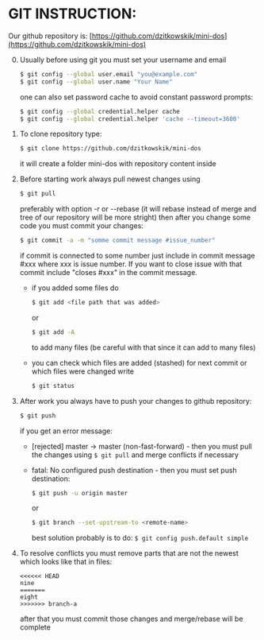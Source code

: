 # GIT INSTRUCTION:
Our github repository is: [https://github.com/dzitkowskik/mini-dos](https://github.com/dzitkowskik/mini-dos)

0. Usually before using git you must set your username and email

	```bash
	$ git config --global user.email "you@example.com"
  	$ git config --global user.name "Your Name"
	```
	one can also set password cache to avoid constant password prompts:

	```bash
	$ git config --global credential.helper cache
	$ git config --global credential.helper 'cache --timeout=3600'
	```

1. To clone repository type:

	```bash
	$ git clone https://github.com/dzitkowskik/mini-dos
	```
	it will create a folder mini-dos with repository content inside

2. Before starting work always pull newest changes using

	```bash
	$ git pull
	```
	preferably with option -r or --rebase (it will rebase instead of merge and tree of our repository will be more stright)
	then after you change some code you must commit your changes:

	```bash
	$ git commit -a -m "somme commit message #issue_number"
	```
	if commit is connected to some number just include in commit message #xxx where xxx is issue number. If you want to close issue with that commit include "closes #xxx" in the commit message.

	* if you added some files do
		```bash
		$ git add <file path that was added>
		```
		or
		```bash
		$ git add -A
		```
		to add many files (be careful with that since it can add to many files)

	* you can check which files are added (stashed) for next commit or which files were changed write
		```bash
		$ git status
		```

3. After work you always have to push your changes to github repository:

	```bash
	$ git push
	```
	if you get an error message:
 	* [rejected]        master -> master (non-fast-forward) - then you must pull the changes using `$ git pull` and merge conflicts if necessary
 	* fatal: No configured push destination - then you must set push destination:

 		```bash
 		$ git push -u origin master
 		```
 		or

 		```bash
 		$ git branch --set-upstream-to <remote-name>
 		```
 		best solution probably is to do: `$ git config push.default simple`

4. To resolve conflicts you must remove parts that are not the newest which looks like that in files:

	```
	<<<<<< HEAD
	nine
	=======
	eight
	>>>>>>> branch-a
	```

	after that you must commit those changes and merge/rebase will be complete
